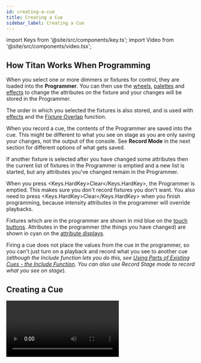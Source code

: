 ```yaml
---
id: creating-a-cue
title: Creating a Cue
sidebar_label: Creating a Cue
---
```


import Keys from '@site/src/components/key.ts';
import Video from '@site/src/components/video.tsx';

## How Titan Works When Programming

When you select one or more dimmers or fixtures for control, they are
loaded into the **Programmer**. You can then use the 
[wheels](../controlling-fixtures/changing-fixture-attributes.md#changing-attributes-using-the-wheels),
[palettes](../palettes.md) and [effects](../effects.md) to 
change the attributes on the fixture and your changes will be
stored in the Programmer.

The order in which you selected the
fixtures is also stored, and is used with [effects](../effects.md) and the
[Fixture Overlap](cue-timing.md#fade-times-and-fixture-overlap)
function. 

When you record a cue, the contents of the Programmer are
saved into the cue. This might be different to what you see on stage as you
are only saving your changes, not the output of the console. See **Record
Mode** in the next section for different options of what gets saved.

If another fixture is selected after you have changed some attributes then the
current list of fixtures in the Programmer is emptied and a new list is
started, but any attributes you've changed remain in the Programmer.

When you press <Keys.HardKey>Clear</Keys.HardKey>, the Programmer is emptied. This
makes sure you don't record fixtures you don't want. You also need to
press <Keys.HardKey>Clear</Keys.HardKey> when you finish programming, because intensity attributes in
the programmer will override playbacks.

Fixtures which are in the programmer are shown in mid blue on the [touch
buttons](../controlling-fixtures.md#selecting-fixtures-and-dimmers-for-control).
Attributes in the programmer (the things you have changed) are
shown in cyan on the [attribute displays](../controlling-fixtures/changing-fixture-attributes.md#changing-attributes-using-the-wheels).

Firing a cue does not place the values from the cue in the programmer,
so you can't just turn on a playback and record what you see to another
cue *(although the Include function lets you do this, see
[Using Parts of Existing Cues - the Include Function](editing-cues.md#using-parts-of-existing-cues---the-include-function). 
You can also use Record Stage mode to record what you see on stage*).

## Creating a Cue

<Video videoId="X5g6DMVwlZU" title="Creating a Cue" />

1. Press <Keys.HardKey>Clear</Keys.HardKey> to clear the programmer. *This ensures that you are starting with a clean slate.*
2. Set up the look using the fixtures. You can save shapes in a cue.
Remember that only fixtures which are selected or have been modified
will be saved in the cue (in <Keys.SoftKey>Record by Fixture</Keys.SoftKey> mode).
3. Press the <Keys.HardKey>Record</Keys.HardKey> button.
4. Press the **Select** button of an empty playback to record the cue. The
handles where you can record the cue will flash. You can also record a
cue onto a touch button in the Playbacks window.
5. Press <Keys.HardKey>Clear</Keys.HardKey> to clear the programmer

Other useful things to know about recording cues:

-   Cues can be recorded to any fader, the macro/executor buttons or the
    on-screen Playbacks window.

-   <Keys.SoftKey>Record Mode</Keys.SoftKey> lets you select:
    -   <Keys.SoftKey>Record By Fixture</Keys.SoftKey> - All attributes of any modified or selected
    fixture are saved

    -   <Keys.SoftKey>Record By Channel</Keys.SoftKey> - Only modified attributes are saved

    -   <Keys.SoftKey>Record Stage</Keys.SoftKey> - All fixtures with a non-zero dimmer channel are saved

    -   &nbsp;<Keys.SoftKey>Quick Build</Keys.SoftKey> - see [next section](#quick-build-cues)


-   <Keys.SoftKey>Record By Channel</Keys.SoftKey> is useful if you want to layer multiple cues to
    create an effect.

-   If you are recording a lot of cues, you can press <Keys.HardKey>Menu Latch</Keys.HardKey> to
    keep the Record Cue menu active. Press <Keys.HardKey>Menu Latch</Keys.HardKey> again to unlatch
    the Record Cue menu, press <Keys.HardKey>Exit</Keys.HardKey> to leave the menu.

-   The screen immediately above each fader shows a legend for the
    playback. To set this, from the top-level menu press <Keys.SoftKey>Set Legend</Keys.SoftKey>, 
    then the playback **Select** button, then enter a legend on the
    keyboard or draw a picture legend. Press <Keys.HardKey>Enter</Keys.HardKey> to store it.

   ![Playbacks stored on playback faders](/docs/images/Playbacks-stored-on-playback-faders.png)

    On the Diamond 9, setting <Keys.SoftKey>Halo</Keys.SoftKey> in the Legend menu will set the illumination colour 
    of the playback fader.


-   A **Static Playbacks** workspace is available to show the contents of
    the macro/executor buttons and (on the Tiger Touch) the 10 static
    playback faders.

## Quick Build Cues

Setting <Keys.SoftKey>Record Mode</Keys.SoftKey> to **Quick Build** allows you to build a cue from
existing playbacks or palettes (you can also use the
[Include function](editing-cues.md#using-parts-of-existing-cues-the-include-function) to
do this).

After setting the record mode to Quick Build, the console will wait for
you to select playbacks or palettes.

To insert specific fixtures from a palette or playback, select the
fixtures first and then select the palette or playback.

Press <Keys.SoftKey>OK</Keys.SoftKey> once you have selected all the playbacks or palettes
required.

## Using Shapes/Effects in Cues

As you would expect, any [shapes or Pixel Mapper effects](../effects.md) you have set up
will be saved as part of the cue.

You can create a cue which contains a shape with no base reference
values; a shape cue like this can then be fired with other cues to
overlay the shape on the cue and give you instant effects based around
the settings in that cue. When recording the cue, use **Record by Channel**
mode or use the ["Off" function](editing-cues.md#deactivate-attributes-from-cues-using-off)

to remove the other attributes from the programmer.

## Blind Mode

Blind mode allows you to program cues without affecting the current look
on the stage. This can be very useful for making changes during a live
show. Your changes are still shown in the
[Visualiser window](../capture-visualiser.md).

To put the console into blind mode, just press the <Keys.HardKey>Blind</Keys.HardKey> button *(on
consoles without a dedicated button, hold down <Keys.HardKey>Avo</Keys.HardKey> and toggle the
option between <Keys.SoftKey>Blind Inactive</Keys.SoftKey> and <Keys.SoftKey>Blind Active</Keys.SoftKey>  )*.

If you want to preview a playback on the visualiser without affecting
the stage, playbacks can be set to Blind mode using <Keys.SoftKey>Playback
Options</Keys.SoftKey>. To quickly set a playback to blind mode, hold <Keys.HardKey>Blind</Keys.HardKey> and
press the playback **select** button. Repeat to make it Live again.

You can fade your blind state to the live output by typing in a fade
time number then pressing <Keys.HardKey>Blind</Keys.HardKey>. This allows you to recall several
palettes together, or create a live state to be output without needing
to save it to a cue.

## Recording Cue with a Mask

You can set a mask when recording a cue so that only certain attributes
are recorded, the same as you can when
[recording a palette](../palettes/creating-palettes.md#storing-a-palette). In the
Record menu, select the <Keys.SoftKey>Set Mask</Keys.SoftKey> option.

There is an additional option <Keys.SoftKey>Clear Record Mask</Keys.SoftKey>, if this is enabled
the mask will automatically be cleared after this record operation. This
is good to stop you accidentally leaving the mask set and causing havoc
with future cues.

## Convert Cue to Chase or Cue List

If you want to convert an existing cue into [chase](../chases.md) or 
[cue list](../cue-lists.md) by adding
further steps, press <Keys.HardKey>Record</Keys.HardKey>, select the cue, then select <Keys.SoftKey>Convert
to Chase</Keys.SoftKey> (or Cue List). The existing cue will become cue 1 and the
contents of the programmer will become a new cue 2.
